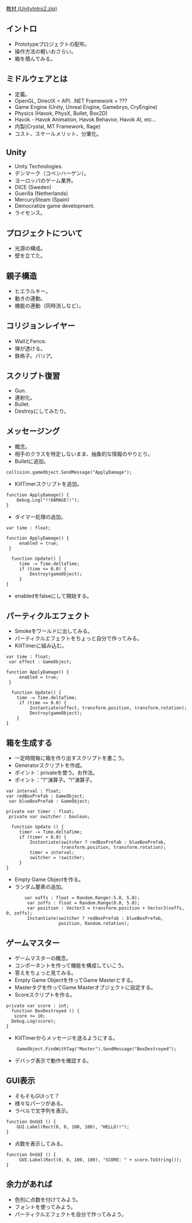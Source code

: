 [教材 (UnityIntro2.zip)](http://code.google.com/p/vga-unity/downloads/detail?name=UnityIntro2.zip)

## イントロ ##
  * Prototypeプロジェクトの配布。
  * 操作方法の軽いおさらい。
  * 箱を積んでみる。

## ミドルウェアとは ##
  * 定義。
  * OpenGL, DirectX = API. .NET Framework = ???
  * Game Engine (Unity, Unreal Engine, Gamebryo, CryEngine)
  * Physics (Havok, PhysX, Bullet, Box2D)
  * Havok - Havok Animation, Havok Behavior, Havok AI, etc...
  * 内製(Crystal, MT Framework, Rage)
  * コスト、スケールメリット、分業化。

## Unity ##
  * Unity Technologies.
  * デンマーク（コペンハーゲン）。
  * ヨーロッパのゲーム業界。
  * DICE (Sweden)
  * Guerilla (Netherlands)
  * MercurySteam (Spain)
  * Democratize game development.
  * ライセンス。

## プロジェクトについて ##
  * 光源の構成。
  * 壁を立てた。

## 親子構造 ##
  * ヒエラルキー。
  * 動きの連動。
  * 機能の連動（同時消しなど）。

## コリジョンレイヤー ##
  * WallとFence.
  * 弾が透ける。
  * 鉄格子。バリア。

## スクリプト復習 ##
  * Gun.
  * 連射化。
  * Bullet.
  * Destroyにしてみたり。

## メッセージング ##
  * 概念。
  * 相手のクラスを特定しないまま、抽象的な情報のやりとり。
  * Bulletに追加。
```
collision.gameObject.SendMessage("ApplyDamage");
```
  * KillTimerスクリプトを追加。
```
function ApplyDamage() { 
    Debug.Log("!!DAMAGE!!"); 
}
```
  * タイマー処理の追加。
```
var time : float;
  
function ApplyDamage() {
     enabled = true;
 }

  function Update() {
     time -= Time.deltaTime;
     if (time <= 0.0) {
         Destroy(gameObject);
     } 
}
```
  * enabledをfalseにして開始する。

## パーティクルエフェクト ##
  * Smokeをワールドに出してみる。
  * パーティクルエフェクトをちょっと自分で作ってみる。
  * KillTimerに組み込む。
```
var time : float;
 var effect : GameObject;  

function ApplyDamage() {
     enabled = true;
 }

  function Update() { 
    time -= Time.deltaTime;
     if (time <= 0.0) {
         Instantiate(effect, transform.position, transform.rotation);
         Destroy(gameObject); 
    } 
}
```

## 箱を生成する ##
  * 一定時間毎に箱を作り出すスクリプトを書こう。
  * Generatorスクリプトを作成。
  * ポイント：privateを使う。お作法。
  * ポイント："?"演算子。"!"演算子。
```
var interval : float; 
var redBoxPrefab : GameObject;
 var blueBoxPrefab : GameObject;
  
private var timer : float;
 private var switcher : boolean;

  function Update () {
     timer -= Time.deltaTime;
     if (timer < 0.0) {
         Instantiate(switcher ? redBoxPrefab : blueBoxPrefab,
                     transform.position, transform.rotation);
         timer = interval;
         switcher = !switcher;
     } 
}
```
  * Empty Game Objectを作る。
  * ランダム要素の追加。
```
       var xoffs : float = Random.Range(-5.0, 5.0);
        var zoffs : float = Random.Range(0.0, 5.0);
        var position : Vector3 = transform.position + Vector3(xoffs, 0, zoffs);
        Instantiate(switcher ? redBoxPrefab : blueBoxPrefab,
                    position, Random.rotation);
```

## ゲームマスター ##
  * ゲームマスターの概念。
  * コンポーネントを作って機能を構成していこう。
  * 答えをちょっと見てみる。
  * Empty Game Objectを作ってGame Masterとする。
  * Masterタグを作ってGame Masterオブジェクトに設定する。
  * Scoreスクリプトを作る。
```
private var score : int;
  function BoxDestroyed () {
   score += 10; 
  Debug.Log(score); 
}
```
  * KillTimerからメッセージを送るようにする。
```
    GameObject.FindWithTag("Master").SendMessage("BoxDestroyed");
```
  * デバッグ表示で動作を確認する。

## GUI表示 ##
  * そもそもGUIって？
  * 様々なパーツがある。
  * ラベルで文字列を表示。
```
function OnGUI () { 
    GUI.Label(Rect(0, 0, 100, 100), "HELLO!!"); 
}
```
  * 点数を表示してみる。
```
function OnGUI () {
     GUI.Label(Rect(0, 0, 100, 100), "SCORE: " + score.ToString()); 
}
```

## 余力があれば ##
  * 色別に点数を付けてみよう。
  * フォントを使ってみよう。
  * パーティクルエフェクトを自分で作ってみよう。